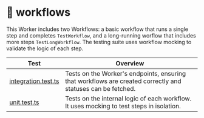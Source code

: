 # 🔁 workflows

This Worker includes two Workflows: a basic workflow that runs a single step and completes `TestWorkflow`, and a long-running worflow that includes more steps `TestLongWorkflow`.
The testing suite uses workflow mocking to validate the logic of each step.

| Test                                            | Overview                                                                                                    |
| ----------------------------------------------- | ----------------------------------------------------------------------------------------------------------- |
| [integration.test.ts](test/integration.test.ts) | Tests on the Worker's endpoints, ensuring that workflows are created correctly and statuses can be fetched. |
| [unit.test.ts](test/unit.test.ts)               | Tests on the internal logic of each workflow. It uses mocking to test steps in isolation.                   |
